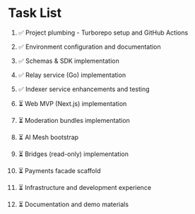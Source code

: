 # Task List

1. ✅ Project plumbing - Turborepo setup and GitHub Actions

2. ✅ Environment configuration and documentation

3. ✅ Schemas & SDK implementation

4. ✅ Relay service (Go) implementation

5. ✅ Indexer service enhancements and testing

6. ⏳ Web MVP (Next.js) implementation

7. ⏳ Moderation bundles implementation

8. ⏳ AI Mesh bootstrap

9. ⏳ Bridges (read-only) implementation

10. ⏳ Payments facade scaffold

11. ⏳ Infrastructure and development experience

12. ⏳ Documentation and demo materials


